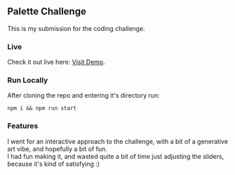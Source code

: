 ## Palette Challenge

This is my submission for the coding challenge.  

### Live
Check it out live here: [Visit Demo](https://jpmc3630.github.io/palette-challenge).

### Run Locally
After cloning the repo and entering it's directory run:
```
npm i && npm run start
```

### Features
I went for an interactive approach to the challenge, with a bit of a generative art vibe, and hopefully a bit of fun.  
I had fun making it, and wasted quite a bit of time just adjusting the sliders, because it's kind of satisfying :)
